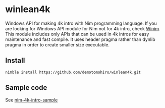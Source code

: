 # winlean4k
Windows API for making 4k intro with Nim programming language.
If you are looking for Windows API module for Nim not for 4k intro, check [Winim](https://github.com/khchen/winim).
This module includes only APIs that can be used in 4k intros for easy maintenance and fast compile.
It uses header pragma rather than dynlib pragma in order to create smaller size executable.


## Install
```console
nimble install https://github.com/demotomohiro/winlean4k.git
```

## Sample code
See [nim-4k-intro-sample](https://github.com/demotomohiro/nim-4k-intro-sample)
